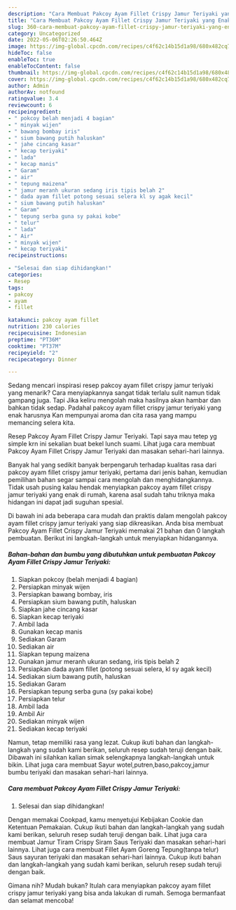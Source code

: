```yaml
---
description: "Cara Membuat Pakcoy Ayam Fillet Crispy Jamur Teriyaki yang Enak"
title: "Cara Membuat Pakcoy Ayam Fillet Crispy Jamur Teriyaki yang Enak"
slug: 360-cara-membuat-pakcoy-ayam-fillet-crispy-jamur-teriyaki-yang-enak
category: Uncategorized
date: 2022-05-06T02:26:50.464Z
image: https://img-global.cpcdn.com/recipes/c4f62c14b15d1a98/680x482cq70/pakcoy-ayam-fillet-crispy-jamur-teriyaki-foto-resep-utama.jpg
hideToc: false
enableToc: true
enableTocContent: false
thumbnail: https://img-global.cpcdn.com/recipes/c4f62c14b15d1a98/680x482cq70/pakcoy-ayam-fillet-crispy-jamur-teriyaki-foto-resep-utama.jpg
cover: https://img-global.cpcdn.com/recipes/c4f62c14b15d1a98/680x482cq70/pakcoy-ayam-fillet-crispy-jamur-teriyaki-foto-resep-utama.jpg
author: Admin
authorAv: notfound
ratingvalue: 3.4
reviewcount: 6
recipeingredient:
- " pokcoy belah menjadi 4 bagian"
- " minyak wijen"
- " bawang bombay iris"
- " sium bawang putih haluskan"
- " jahe cincang kasar"
- " kecap teriyaki"
- " lada"
- " kecap manis"
- " Garam"
- " air"
- " tepung maizena"
- " jamur meranh ukuran sedang iris tipis belah 2"
- " dada ayam fillet potong sesuai selera kl sy agak kecil"
- " sium bawang putih haluskan"
- " Garam"
- " tepung serba guna sy pakai kobe"
- " telur"
- " lada"
- " Air"
- " minyak wijen"
- " kecap teriyaki"
recipeinstructions:

- "Selesai dan siap dihidangkan!"
categories:
- Resep
tags:
- pakcoy
- ayam
- fillet

katakunci: pakcoy ayam fillet 
nutrition: 230 calories
recipecuisine: Indonesian
preptime: "PT36M"
cooktime: "PT37M"
recipeyield: "2"
recipecategory: Dinner

---
```



Sedang mencari inspirasi resep pakcoy ayam fillet crispy jamur teriyaki yang menarik? Cara menyiapkannya sangat tidak terlalu sulit namun tidak gampang juga. Tapi Jika keliru mengolah maka hasilnya akan hambar dan bahkan tidak sedap. Padahal pakcoy ayam fillet crispy jamur teriyaki yang enak harusnya Kan mempunyai aroma dan cita rasa yang mampu memancing selera kita.


Resep Pakcoy Ayam Fillet Crispy Jamur Teriyaki. Tapi saya mau tetep yg simple krn ini sekalian buat bekel lunch suami. Lihat juga cara membuat Pakcoy Ayam Fillet Crispy Jamur Teriyaki dan masakan sehari-hari lainnya.

Banyak hal yang sedikit banyak berpengaruh terhadap kualitas rasa dari pakcoy ayam fillet crispy jamur teriyaki, pertama dari jenis bahan, kemudian pemilihan bahan segar sampai cara mengolah dan menghidangkannya. Tidak usah pusing kalau hendak menyiapkan pakcoy ayam fillet crispy jamur teriyaki yang enak di rumah, karena asal sudah tahu triknya maka hidangan ini dapat jadi suguhan spesial.


Di bawah ini ada beberapa cara mudah dan praktis dalam mengolah pakcoy ayam fillet crispy jamur teriyaki yang siap dikreasikan. Anda bisa membuat Pakcoy Ayam Fillet Crispy Jamur Teriyaki memakai 21 bahan dan 0 langkah pembuatan. Berikut ini langkah-langkah untuk menyiapkan hidangannya.

<!--inarticleads1-->

##### Bahan-bahan dan bumbu yang dibutuhkan untuk pembuatan Pakcoy Ayam Fillet Crispy Jamur Teriyaki:

1. Siapkan  pokcoy (belah menjadi 4 bagian)
1. Persiapkan  minyak wijen
1. Persiapkan  bawang bombay, iris
1. Persiapkan  sium bawang putih, haluskan
1. Siapkan  jahe cincang kasar
1. Siapkan  kecap teriyaki
1. Ambil  lada
1. Gunakan  kecap manis
1. Sediakan  Garam
1. Sediakan  air
1. Siapkan  tepung maizena
1. Gunakan  jamur meranh ukuran sedang, iris tipis belah 2
1. Persiapkan  dada ayam fillet (potong sesuai selera, kl sy agak kecil)
1. Sediakan  sium bawang putih, haluskan
1. Sediakan  Garam
1. Persiapkan  tepung serba guna (sy pakai kobe)
1. Persiapkan  telur
1. Ambil  lada
1. Ambil  Air
1. Sediakan  minyak wijen
1. Sediakan  kecap teriyaki


Namun, tetap memiliki rasa yang lezat. Cukup ikuti bahan dan langkah-langkah yang sudah kami berikan, seluruh resep sudah teruji dengan baik. Dibawah ini silahkan kalian simak selengkapnya langkah-langkah untuk bikin. Lihat juga cara membuat Sayur wotel,putren,baso,pakcoy,jamur bumbu teriyaki dan masakan sehari-hari lainnya. 

<!--inarticleads2-->

##### Cara membuat Pakcoy Ayam Fillet Crispy Jamur Teriyaki:


1. Selesai dan siap dihidangkan!

Dengan memakai Cookpad, kamu menyetujui Kebijakan Cookie dan Ketentuan Pemakaian. Cukup ikuti bahan dan langkah-langkah yang sudah kami berikan, seluruh resep sudah teruji dengan baik. Lihat juga cara membuat Jamur Tiram Crispy Siram Saus Teriyaki dan masakan sehari-hari lainnya. Lihat juga cara membuat Fillet Ayam Goreng Tepung(tanpa telur) Saus sayuran teriyaki dan masakan sehari-hari lainnya. Cukup ikuti bahan dan langkah-langkah yang sudah kami berikan, seluruh resep sudah teruji dengan baik. 

Gimana nih? Mudah bukan? Itulah cara menyiapkan pakcoy ayam fillet crispy jamur teriyaki yang bisa anda lakukan di rumah. Semoga bermanfaat dan selamat mencoba!
